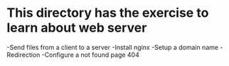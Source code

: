 # This directory has the exercise to learn about web server

-Send files from a client to a server
-Install nginx
-Setup a domain name
-Redirection
-Configure a not found page 404